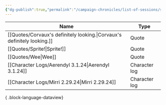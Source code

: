 ```yaml
---
{"dg-publish":true,"permalink":"/campaign-chronicles/list-of-sessions/session-20/","tags":["Event"]}
---
```



| Name                                                                       | Type          |
| -------------------------------------------------------------------------- | ------------- |
| [[Quotes/Corvaux's definitely looking.\|Corvaux's definitely looking.]] | Quote         |
| [[Quotes/Sprite!\|Sprite!]]                                             | Quote         |
| [[Quotes/Wee\|Wee]]                                                     | Quote         |
| [[Character Logs/Aerendyl 3.1.24\|Aerendyl 3.1.24]]                     | Character log |
| [[Character Logs/Mirri 2.29.24\|Mirri 2.29.24]]                         | Character log |

{ .block-language-dataview}